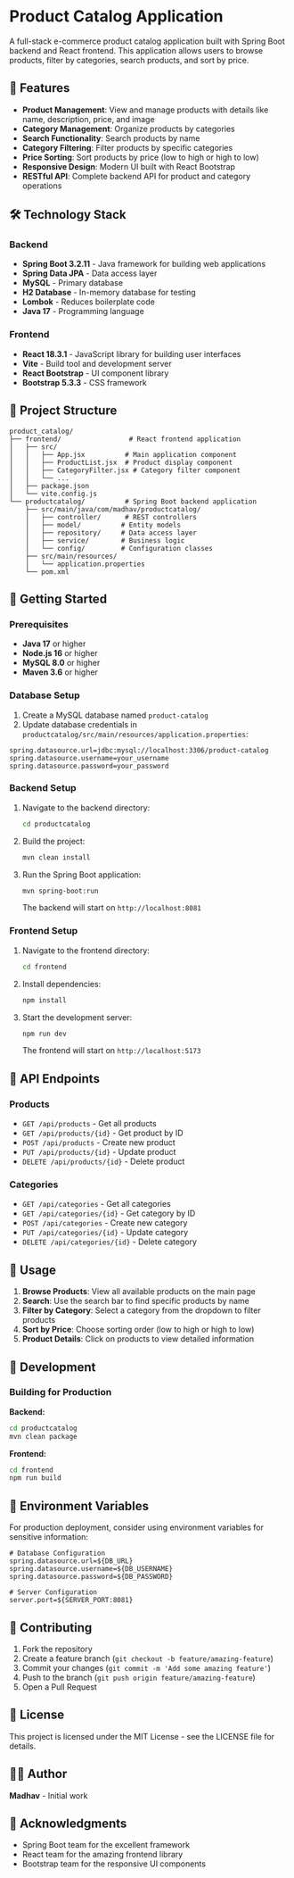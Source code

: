 # Product Catalog Application

A full-stack e-commerce product catalog application built with Spring Boot backend and React frontend. This application allows users to browse products, filter by categories, search products, and sort by price.

## 🚀 Features

- **Product Management**: View and manage products with details like name, description, price, and image
- **Category Management**: Organize products by categories
- **Search Functionality**: Search products by name
- **Category Filtering**: Filter products by specific categories
- **Price Sorting**: Sort products by price (low to high or high to low)
- **Responsive Design**: Modern UI built with React Bootstrap
- **RESTful API**: Complete backend API for product and category operations

## 🛠️ Technology Stack

### Backend
- **Spring Boot 3.2.11** - Java framework for building web applications
- **Spring Data JPA** - Data access layer
- **MySQL** - Primary database
- **H2 Database** - In-memory database for testing
- **Lombok** - Reduces boilerplate code
- **Java 17** - Programming language

### Frontend
- **React 18.3.1** - JavaScript library for building user interfaces
- **Vite** - Build tool and development server
- **React Bootstrap** - UI component library
- **Bootstrap 5.3.3** - CSS framework

## 📁 Project Structure

```
product_catalog/
├── frontend/                 # React frontend application
│   ├── src/
│   │   ├── App.jsx          # Main application component
│   │   ├── ProductList.jsx  # Product display component
│   │   ├── CategoryFilter.jsx # Category filter component
│   │   └── ...
│   ├── package.json
│   └── vite.config.js
└── productcatalog/          # Spring Boot backend application
    ├── src/main/java/com/madhav/productcatalog/
    │   ├── controller/      # REST controllers
    │   ├── model/          # Entity models
    │   ├── repository/     # Data access layer
    │   ├── service/        # Business logic
    │   └── config/         # Configuration classes
    ├── src/main/resources/
    │   └── application.properties
    └── pom.xml
```

## 🚀 Getting Started

### Prerequisites

- **Java 17** or higher
- **Node.js 16** or higher
- **MySQL 8.0** or higher
- **Maven 3.6** or higher

### Database Setup

1. Create a MySQL database named `product-catalog`
2. Update database credentials in `productcatalog/src/main/resources/application.properties`:

```properties
spring.datasource.url=jdbc:mysql://localhost:3306/product-catalog
spring.datasource.username=your_username
spring.datasource.password=your_password
```

### Backend Setup

1. Navigate to the backend directory:
   ```bash
   cd productcatalog
   ```

2. Build the project:
   ```bash
   mvn clean install
   ```

3. Run the Spring Boot application:
   ```bash
   mvn spring-boot:run
   ```

   The backend will start on `http://localhost:8081`

### Frontend Setup

1. Navigate to the frontend directory:
   ```bash
   cd frontend
   ```

2. Install dependencies:
   ```bash
   npm install
   ```

3. Start the development server:
   ```bash
   npm run dev
   ```

   The frontend will start on `http://localhost:5173`

## 📖 API Endpoints

### Products
- `GET /api/products` - Get all products
- `GET /api/products/{id}` - Get product by ID
- `POST /api/products` - Create new product
- `PUT /api/products/{id}` - Update product
- `DELETE /api/products/{id}` - Delete product

### Categories
- `GET /api/categories` - Get all categories
- `GET /api/categories/{id}` - Get category by ID
- `POST /api/categories` - Create new category
- `PUT /api/categories/{id}` - Update category
- `DELETE /api/categories/{id}` - Delete category

## 🎯 Usage

1. **Browse Products**: View all available products on the main page
2. **Search**: Use the search bar to find specific products by name
3. **Filter by Category**: Select a category from the dropdown to filter products
4. **Sort by Price**: Choose sorting order (low to high or high to low)
5. **Product Details**: Click on products to view detailed information

## 🔧 Development

### Building for Production

**Backend:**
```bash
cd productcatalog
mvn clean package
```

**Frontend:**
```bash
cd frontend
npm run build
```

## 📝 Environment Variables

For production deployment, consider using environment variables for sensitive information:

```properties
# Database Configuration
spring.datasource.url=${DB_URL}
spring.datasource.username=${DB_USERNAME}
spring.datasource.password=${DB_PASSWORD}

# Server Configuration
server.port=${SERVER_PORT:8081}
```

## 🤝 Contributing

1. Fork the repository
2. Create a feature branch (`git checkout -b feature/amazing-feature`)
3. Commit your changes (`git commit -m 'Add some amazing feature'`)
4. Push to the branch (`git push origin feature/amazing-feature`)
5. Open a Pull Request

## 📄 License

This project is licensed under the MIT License - see the LICENSE file for details.

## 👨‍💻 Author

**Madhav** - Initial work

## 🙏 Acknowledgments

- Spring Boot team for the excellent framework
- React team for the amazing frontend library
- Bootstrap team for the responsive UI components
